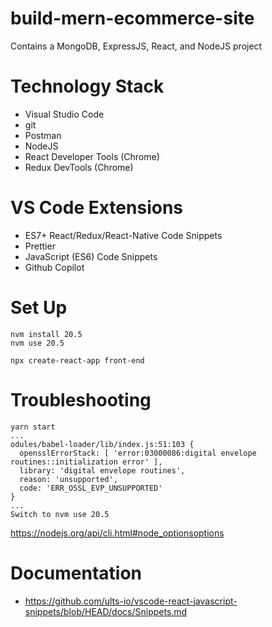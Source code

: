 # build-mern-ecommerce-site
Contains a MongoDB, ExpressJS, React, and NodeJS project

# Technology Stack
- Visual Studio Code
- git
- Postman
- NodeJS
- React Developer Tools (Chrome)
- Redux DevTools (Chrome)

# VS Code Extensions
- ES7+ React/Redux/React-Native Code Snippets
- Prettier
- JavaScript (ES6) Code Snippets
- Github Copilot

# Set Up
```
nvm install 20.5
nvm use 20.5
```

```
npx create-react-app front-end
```

# Troubleshooting
```
yarn start
...
odules/babel-loader/lib/index.js:51:103 {
  opensslErrorStack: [ 'error:03000086:digital envelope routines::initialization error' ],
  library: 'digital envelope routines',
  reason: 'unsupported',
  code: 'ERR_OSSL_EVP_UNSUPPORTED'
}
...
Switch to nvm use 20.5
```
https://nodejs.org/api/cli.html#node_optionsoptions

# Documentation
- https://github.com/ults-io/vscode-react-javascript-snippets/blob/HEAD/docs/Snippets.md
